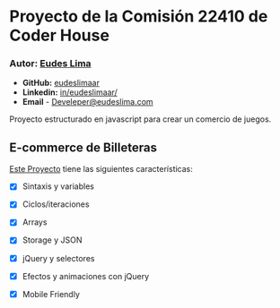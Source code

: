 # Proyecto de la Comisión **22410** de Coder House

### Autor: [Eudes Lima](https://www.eudeslima.com)

- **GitHub:**   [eudeslimaar](https://github.com/eudeslimaar)
- **Linkedin:** [in/eudeslimaar/](https://www.linkedin.com/in/eudeslimaar/)
- **Email**     - Develeper@eudeslima.com

Proyecto estructurado en javascript para crear un comercio de juegos.

## E-commerce de Billeteras 

[Este Proyecto](https://eudeslimaar.github.io/Gameshop/) tiene las siguientes características:

  - [x] Sintaxis y variables
  - [x] Ciclos/iteraciones
  - [x] Arrays
  - [x] Storage y JSON
  - [x] jQuery y selectores
  - [x] Efectos y animaciones con jQuery
  - [x] Mobile Friendly

  
